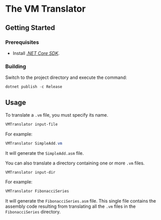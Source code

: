 # The VM Translator

## Getting Started

### Prerequisites

- Install [*.NET Core SDK*](https://docs.microsoft.com/en-us/dotnet/core/install/).

### Building

Switch to the project directory and execute the command:

```powershell
dotnet publish -c Release
```

## Usage

To translate a `.vm` file, you must specify its name.

```powershell
VMTranslator input-file
```

For example:

```powershell
VMTranslator SimpleAdd.vm
```

It will generate the `SimpleAdd.asm` file.

You can also translate a directory containing one or more `.vm` files.

```powershell
VMTranslator input-dir
```

For example:

```powershell
VMTranslator FibonacciSeries
```

It will generate the `FibonacciSeries.asm` file. This single file contains the assembly code resulting from translating all the `.vm` files in the `FibonacciSeries` directory.